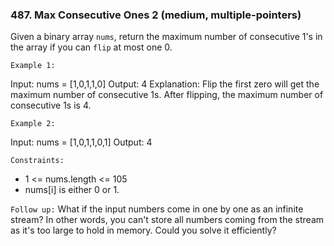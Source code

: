### 487. Max Consecutive Ones 2 (medium, multiple-pointers)

Given a binary array `nums`, return the maximum number of consecutive 1's in the array if you can `flip` at most one 0.

`Example 1:`

Input: nums = [1,0,1,1,0]
Output: 4
Explanation: Flip the first zero will get the maximum number of consecutive 1s. After flipping, the maximum number of consecutive 1s is 4.

`Example 2:`

Input: nums = [1,0,1,1,0,1]
Output: 4

`Constraints:`

- 1 <= nums.length <= 105
- nums[i] is either 0 or 1.

`Follow up:` What if the input numbers come in one by one as an infinite stream? In other words, you can't store all numbers coming from the stream as it's too large to hold in memory. Could you solve it efficiently?
